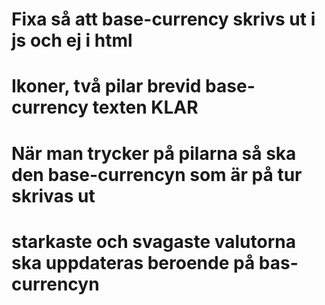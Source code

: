 # Fixa så att base-currency skrivs ut i js och ej i html
# Ikoner, två pilar brevid base-currency texten KLAR
# När man trycker på pilarna så ska den base-currencyn som är på tur skrivas ut
# starkaste och svagaste valutorna ska uppdateras beroende på bas-currencyn 